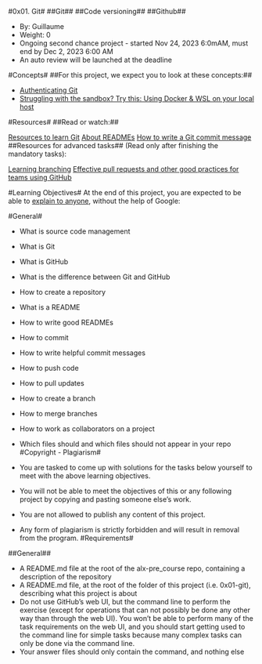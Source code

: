 #0x01. Git#
##Git##
##Code versioning##
##Github##
* By: Guillaume 
* Weight: 0
* Ongoing second chance project - started Nov 24, 2023 6:0mAM, must end by Dec 2, 2023 6:00 AM
 * An auto review will be launched at the deadline

#Concepts#
##For this project, we expect you to look at these concepts:##

* [Authenticating Git](https://intranet.alxswe.com/concepts/100039)
* [Struggling with the sandbox? Try this: Using Docker & WSL on your local host](https://intranet.alxswe.com/concepts/100035)

#Resources#
##Read or watch:##

[Resources to learn Git](https://intranet.alxswe.com/rltoken/EC5rb6yWBWllPB-T8rd0SQ)
[About READMEs](https://intranet.alxswe.com/rltoken/yM5FZakIhHB2TWO1PN2PZg)
[How to write a Git commit message](https://intranet.alxswe.com/rltoken/SihXX88mKA9TFaIebKX3Rw)
##Resources for advanced tasks## (Read only after finishing the mandatory tasks):

[Learning branching](https://intranet.alxswe.com/rltoken/hBgLCXoQaGTcOwr_kmCoEA)
[Effective pull requests and other good practices for teams using GitHub](https://intranet.alxswe.com/rltoken/xhKV_qX3eXvyePzeNraEGw)

#Learning Objectives#
At the end of this project, you are expected to be able to [explain to anyone](https://intranet.alxswe.com/rltoken/Rfy6VuvRfNAau31z1J_b-w), without the help of Google:

#General#
* What is source code management
* What is Git
* What is GitHub
* What is the difference between Git and GitHub
* How to create a repository
* What is a README
* How to write good READMEs
* How to commit
* How to write helpful commit messages
* How to push code
* How to pull updates
* How to create a branch
* How to merge branches
* How to work as collaborators on a project
* Which files should and which files should not appear in your repo
#Copyright - Plagiarism#

* You are tasked to come up with solutions for the tasks below yourself to meet with the above learning objectives.
* You will not be able to meet the objectives of this or any following project by copying and pasting someone else’s work.
* You are not allowed to publish any content of this project.
* Any form of plagiarism is strictly forbidden and will result in removal from the program.
#Requirements#

##General##
* A README.md file at the root of the alx-pre_course repo, containing a description of the repository
* A README.md file, at the root of the folder of this project (i.e. 0x01-git), describing what this project is about
* Do not use GitHub’s web UI, but the command line to perform the exercise (except for operations that can not possibly be done any other way than through the web UI). You won’t be able to perform many of the task requirements on the web UI, and you should start getting used to the command line for simple tasks because many complex tasks can only be done via the command line.
* Your answer files should only contain the command, and nothing else
